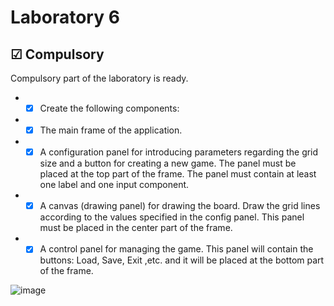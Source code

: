 # Laboratory 6

## &#9745; Compulsory
Compulsory part of the laboratory is ready.
* - [x] Create the following components:
* - [x] The main frame of the application.
* - [x] A configuration panel for introducing parameters regarding the grid size and a button for creating a new game. The panel must be placed at the top part of the frame. The panel must contain at least one label and one input component.
* - [x] A canvas (drawing panel) for drawing the board. Draw the grid lines according to the values specified in the config panel. This panel must be placed in the center part of the frame.
* - [x] A control panel for managing the game. This panel will contain the buttons: Load, Save, Exit ,etc. and it will be placed at the bottom part of the frame.

![image](https://user-images.githubusercontent.com/79217003/161378389-385f6920-51cb-4b87-b560-80e7b7f5454c.png)

